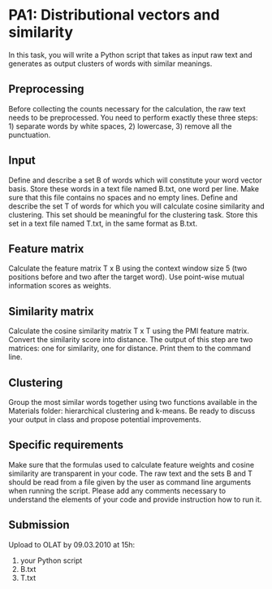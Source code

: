 # PA1: Distributional vectors and similarity

In this task, you will write a Python script that takes as input raw text and generates as output clusters of words with similar meanings.

## Preprocessing
Before collecting the counts necessary for the calculation, the raw text needs to be preprocessed. You need to perform exactly these three steps: 1) separate words by white spaces, 2) lowercase, 3) remove all the punctuation.

## Input
Define and describe a set B of words which will constitute your word vector basis. Store these words in a text file named B.txt, one word per line. Make sure that this file contains no spaces and no empty lines.
Define and describe the set T of words for which you will calculate cosine similarity and clustering. This set should be meaningful for the clustering task. Store this set in a text file named T.txt, in the same format as B.txt.

## Feature matrix
Calculate the feature matrix T x B using the context window size 5 (two positions before and two after the target word). Use point-wise mutual information scores as weights.

## Similarity matrix
Calculate the cosine similarity matrix T x T using the PMI feature matrix.
Convert the similarity score into distance. The output of this step are two matrices: one for similarity, one for distance. Print them to the command line.

## Clustering
Group the most similar words together using two functions available in the Materials folder: hierarchical clustering and k-means. Be ready to discuss your output in class and propose potential improvements.

## Specific requirements
Make sure that the formulas used to calculate feature weights and cosine similarity are transparent in your code. The raw text and the sets B and T should be read from a file given by the user as command line arguments when running the script. Please add any comments necessary to understand the elements of your code and provide instruction how to run it.

## Submission

Upload to OLAT by 09.03.2010 at 15h:

1. your Python script
2. B.txt
3. T.txt
